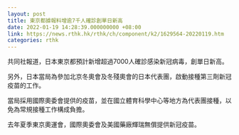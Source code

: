 ```yaml
---
layout: post
title: 東京都據報料增逾7千人確診創單日新高
date: 2022-01-19 14:28:39.000000000 +08:00
link: https://news.rthk.hk/rthk/ch/component/k2/1629564-20220119.htm
categories: rthk
---
```


共同社報道，日本東京都預計新增超過7000人確診感染新冠病毒，創單日新高。

另外，日本當局為參加北京冬奧會及冬殘奧會的日本代表團，啟動接種第三劑新冠疫苗的工作。

當局採用國際奧委會提供的疫苗，並在國立體育科學中心等地方為代表團接種，以免為常規接種工作構成負擔。

去年夏季東京奧運會，國際奧委會及美國藥廠輝瑞無償提供新冠疫苗。
